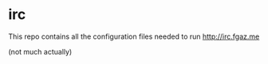 # irc

This repo contains all the configuration files needed to
run http://irc.fgaz.me

(not much actually)

